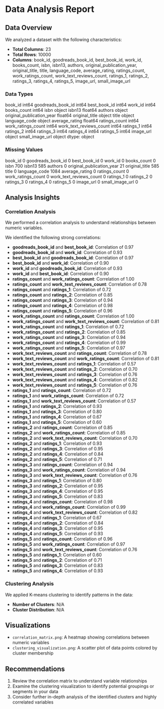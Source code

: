 # Data Analysis Report

## Data Overview

We analyzed a dataset with the following characteristics:
- **Total Columns**: 23
- **Total Rows**: 10000
- **Columns**: book_id, goodreads_book_id, best_book_id, work_id, books_count, isbn, isbn13, authors, original_publication_year, original_title, title, language_code, average_rating, ratings_count, work_ratings_count, work_text_reviews_count, ratings_1, ratings_2, ratings_3, ratings_4, ratings_5, image_url, small_image_url

### Data Types
book_id                        int64
goodreads_book_id              int64
best_book_id                   int64
work_id                        int64
books_count                    int64
isbn                          object
isbn13                       float64
authors                       object
original_publication_year    float64
original_title                object
title                         object
language_code                 object
average_rating               float64
ratings_count                  int64
work_ratings_count             int64
work_text_reviews_count        int64
ratings_1                      int64
ratings_2                      int64
ratings_3                      int64
ratings_4                      int64
ratings_5                      int64
image_url                     object
small_image_url               object
dtype: object

### Missing Values
book_id                         0
goodreads_book_id               0
best_book_id                    0
work_id                         0
books_count                     0
isbn                          700
isbn13                        585
authors                         0
original_publication_year      21
original_title                585
title                           0
language_code                1084
average_rating                  0
ratings_count                   0
work_ratings_count              0
work_text_reviews_count         0
ratings_1                       0
ratings_2                       0
ratings_3                       0
ratings_4                       0
ratings_5                       0
image_url                       0
small_image_url                 0

## Analysis Insights

### Correlation Analysis
We performed a correlation analysis to understand relationships between numeric variables. 

We identified the following strong correlations:
- **goodreads_book_id** and **best_book_id**: Correlation of 0.97
- **goodreads_book_id** and **work_id**: Correlation of 0.93
- **best_book_id** and **goodreads_book_id**: Correlation of 0.97
- **best_book_id** and **work_id**: Correlation of 0.90
- **work_id** and **goodreads_book_id**: Correlation of 0.93
- **work_id** and **best_book_id**: Correlation of 0.90
- **ratings_count** and **work_ratings_count**: Correlation of 1.00
- **ratings_count** and **work_text_reviews_count**: Correlation of 0.78
- **ratings_count** and **ratings_1**: Correlation of 0.72
- **ratings_count** and **ratings_2**: Correlation of 0.85
- **ratings_count** and **ratings_3**: Correlation of 0.94
- **ratings_count** and **ratings_4**: Correlation of 0.98
- **ratings_count** and **ratings_5**: Correlation of 0.96
- **work_ratings_count** and **ratings_count**: Correlation of 1.00
- **work_ratings_count** and **work_text_reviews_count**: Correlation of 0.81
- **work_ratings_count** and **ratings_1**: Correlation of 0.72
- **work_ratings_count** and **ratings_2**: Correlation of 0.85
- **work_ratings_count** and **ratings_3**: Correlation of 0.94
- **work_ratings_count** and **ratings_4**: Correlation of 0.99
- **work_ratings_count** and **ratings_5**: Correlation of 0.97
- **work_text_reviews_count** and **ratings_count**: Correlation of 0.78
- **work_text_reviews_count** and **work_ratings_count**: Correlation of 0.81
- **work_text_reviews_count** and **ratings_1**: Correlation of 0.57
- **work_text_reviews_count** and **ratings_2**: Correlation of 0.70
- **work_text_reviews_count** and **ratings_3**: Correlation of 0.76
- **work_text_reviews_count** and **ratings_4**: Correlation of 0.82
- **work_text_reviews_count** and **ratings_5**: Correlation of 0.76
- **ratings_1** and **ratings_count**: Correlation of 0.72
- **ratings_1** and **work_ratings_count**: Correlation of 0.72
- **ratings_1** and **work_text_reviews_count**: Correlation of 0.57
- **ratings_1** and **ratings_2**: Correlation of 0.93
- **ratings_1** and **ratings_3**: Correlation of 0.80
- **ratings_1** and **ratings_4**: Correlation of 0.67
- **ratings_1** and **ratings_5**: Correlation of 0.60
- **ratings_2** and **ratings_count**: Correlation of 0.85
- **ratings_2** and **work_ratings_count**: Correlation of 0.85
- **ratings_2** and **work_text_reviews_count**: Correlation of 0.70
- **ratings_2** and **ratings_1**: Correlation of 0.93
- **ratings_2** and **ratings_3**: Correlation of 0.95
- **ratings_2** and **ratings_4**: Correlation of 0.84
- **ratings_2** and **ratings_5**: Correlation of 0.71
- **ratings_3** and **ratings_count**: Correlation of 0.94
- **ratings_3** and **work_ratings_count**: Correlation of 0.94
- **ratings_3** and **work_text_reviews_count**: Correlation of 0.76
- **ratings_3** and **ratings_1**: Correlation of 0.80
- **ratings_3** and **ratings_2**: Correlation of 0.95
- **ratings_3** and **ratings_4**: Correlation of 0.95
- **ratings_3** and **ratings_5**: Correlation of 0.83
- **ratings_4** and **ratings_count**: Correlation of 0.98
- **ratings_4** and **work_ratings_count**: Correlation of 0.99
- **ratings_4** and **work_text_reviews_count**: Correlation of 0.82
- **ratings_4** and **ratings_1**: Correlation of 0.67
- **ratings_4** and **ratings_2**: Correlation of 0.84
- **ratings_4** and **ratings_3**: Correlation of 0.95
- **ratings_4** and **ratings_5**: Correlation of 0.93
- **ratings_5** and **ratings_count**: Correlation of 0.96
- **ratings_5** and **work_ratings_count**: Correlation of 0.97
- **ratings_5** and **work_text_reviews_count**: Correlation of 0.76
- **ratings_5** and **ratings_1**: Correlation of 0.60
- **ratings_5** and **ratings_2**: Correlation of 0.71
- **ratings_5** and **ratings_3**: Correlation of 0.83
- **ratings_5** and **ratings_4**: Correlation of 0.93

### Clustering Analysis
We applied K-means clustering to identify patterns in the data:
- **Number of Clusters**: N/A
- **Cluster Distribution**: N/A

## Visualizations
- `correlation_matrix.png`: A heatmap showing correlations between numeric variables
- `clustering_visualization.png`: A scatter plot of data points colored by cluster membership

## Recommendations
1. Review the correlation matrix to understand variable relationships
2. Examine the clustering visualization to identify potential groupings or segments in your data
3. Consider further in-depth analysis of the identified clusters and highly correlated variables
